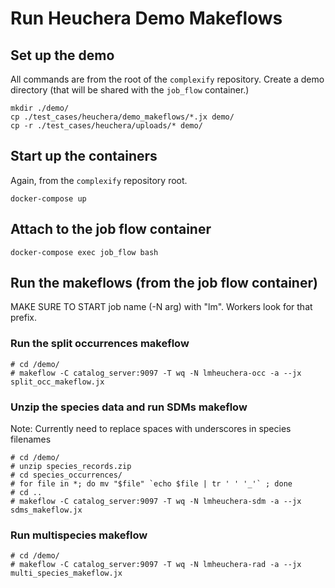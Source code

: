 # Run Heuchera Demo Makeflows

## Set up the demo

All commands are from the root of the `complexify` repository.  Create a demo directory (that will be shared with the `job_flow` container.)

```commandline
mkdir ./demo/
cp ./test_cases/heuchera/demo_makeflows/*.jx demo/
cp -r ./test_cases/heuchera/uploads/* demo/
```

## Start up the containers

Again, from the `complexify` repository root.

  ```commandline
  docker-compose up
  ```

## Attach to the job flow container

  ```commandline
  docker-compose exec job_flow bash
  ```

## Run the makeflows (from the job flow container)

MAKE SURE TO START job name (-N arg) with "lm".  Workers look for that prefix.

### Run the split occurrences makeflow
  ```commandline
  # cd /demo/
  # makeflow -C catalog_server:9097 -T wq -N lmheuchera-occ -a --jx split_occ_makeflow.jx
  ```

### Unzip the species data and run SDMs makeflow

Note: Currently need to replace spaces with underscores in species filenames

  ```commandline
  # cd /demo/
  # unzip species_records.zip
  # cd species_occurrences/
  # for file in *; do mv "$file" `echo $file | tr ' ' '_'` ; done
  # cd ..
  # makeflow -C catalog_server:9097 -T wq -N lmheuchera-sdm -a --jx sdms_makeflow.jx
  ```

### Run multispecies makeflow

  ```commandline
  # cd /demo/
  # makeflow -C catalog_server:9097 -T wq -N lmheuchera-rad -a --jx multi_species_makeflow.jx
  ```
